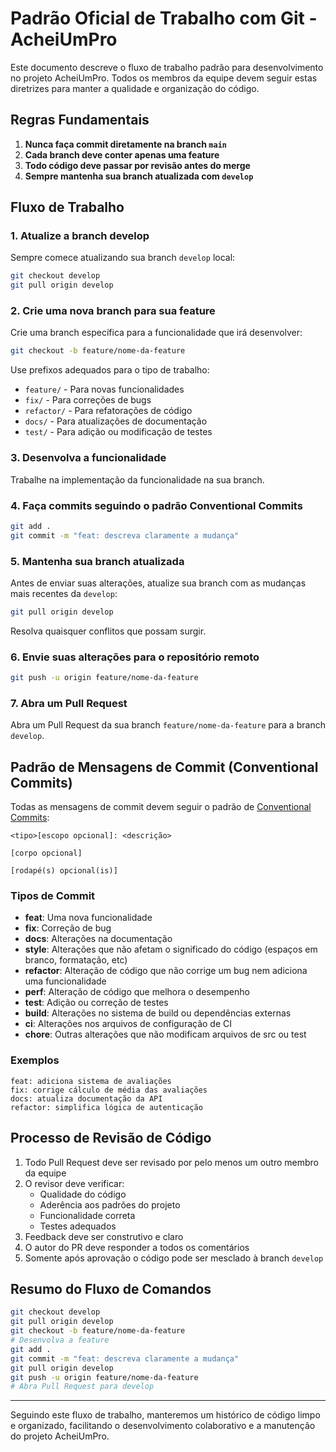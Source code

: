 # Padrão Oficial de Trabalho com Git - AcheiUmPro

Este documento descreve o fluxo de trabalho padrão para desenvolvimento no projeto AcheiUmPro. Todos os membros da equipe devem seguir estas diretrizes para manter a qualidade e organização do código.

## Regras Fundamentais

1. **Nunca faça commit diretamente na branch `main`**
2. **Cada branch deve conter apenas uma feature**
3. **Todo código deve passar por revisão antes do merge**
4. **Sempre mantenha sua branch atualizada com `develop`**

## Fluxo de Trabalho

### 1. Atualize a branch develop

Sempre comece atualizando sua branch `develop` local:

```bash
git checkout develop
git pull origin develop
```

### 2. Crie uma nova branch para sua feature

Crie uma branch específica para a funcionalidade que irá desenvolver:

```bash
git checkout -b feature/nome-da-feature
```

Use prefixos adequados para o tipo de trabalho:
- `feature/` - Para novas funcionalidades
- `fix/` - Para correções de bugs
- `refactor/` - Para refatorações de código
- `docs/` - Para atualizações de documentação
- `test/` - Para adição ou modificação de testes

### 3. Desenvolva a funcionalidade

Trabalhe na implementação da funcionalidade na sua branch.

### 4. Faça commits seguindo o padrão Conventional Commits

```bash
git add .
git commit -m "feat: descreva claramente a mudança"
```

### 5. Mantenha sua branch atualizada

Antes de enviar suas alterações, atualize sua branch com as mudanças mais recentes da `develop`:

```bash
git pull origin develop
```

Resolva quaisquer conflitos que possam surgir.

### 6. Envie suas alterações para o repositório remoto

```bash
git push -u origin feature/nome-da-feature
```

### 7. Abra um Pull Request

Abra um Pull Request da sua branch `feature/nome-da-feature` para a branch `develop`.

## Padrão de Mensagens de Commit (Conventional Commits)

Todas as mensagens de commit devem seguir o padrão de [Conventional Commits](https://www.conventionalcommits.org/):

```
<tipo>[escopo opcional]: <descrição>

[corpo opcional]

[rodapé(s) opcional(is)]
```

### Tipos de Commit

- **feat**: Uma nova funcionalidade
- **fix**: Correção de bug
- **docs**: Alterações na documentação
- **style**: Alterações que não afetam o significado do código (espaços em branco, formatação, etc)
- **refactor**: Alteração de código que não corrige um bug nem adiciona uma funcionalidade
- **perf**: Alteração de código que melhora o desempenho
- **test**: Adição ou correção de testes
- **build**: Alterações no sistema de build ou dependências externas
- **ci**: Alterações nos arquivos de configuração de CI
- **chore**: Outras alterações que não modificam arquivos de src ou test

### Exemplos

```
feat: adiciona sistema de avaliações
fix: corrige cálculo de média das avaliações
docs: atualiza documentação da API
refactor: simplifica lógica de autenticação
```

## Processo de Revisão de Código

1. Todo Pull Request deve ser revisado por pelo menos um outro membro da equipe
2. O revisor deve verificar:
   - Qualidade do código
   - Aderência aos padrões do projeto
   - Funcionalidade correta
   - Testes adequados
3. Feedback deve ser construtivo e claro
4. O autor do PR deve responder a todos os comentários
5. Somente após aprovação o código pode ser mesclado à branch `develop`

## Resumo do Fluxo de Comandos

```bash
git checkout develop
git pull origin develop
git checkout -b feature/nome-da-feature
# Desenvolva a feature
git add .
git commit -m "feat: descreva claramente a mudança"
git pull origin develop
git push -u origin feature/nome-da-feature
# Abra Pull Request para develop
```

---

Seguindo este fluxo de trabalho, manteremos um histórico de código limpo e organizado, facilitando o desenvolvimento colaborativo e a manutenção do projeto AcheiUmPro.